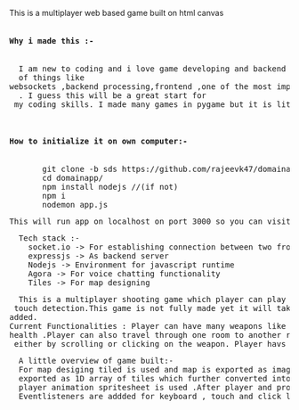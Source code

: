 This is a multiplayer web based game built on html canvas
<pre><h4>Why i made this :-</h4>
  I am new to coding and i love game developing and backend related projects .In this projects i learned a lot 
  of things like <br>websockets ,backend processing,frontend ,one of the most important how to code efficiently
  . I guess this will be a great start for<br> my coding skills. I made many games in pygame but it is little different .
</pre>
<pre>
  <h4>How to initialize it on own computer:-</h4>
       git clone -b sds https://github.com/rajeevk47/domainapp.git
       cd domainapp/
       npm install nodejs //(if not)
       npm i 
       nodemon app.js
</pre>
<pre>This will run app on localhost on port 3000 so you can visit it on http://localhost:3000/</pre>
<pre>
  Tech stack :-
    socket.io -> For establishing connection between two frontend 
    expressjs -> As backend server
    Nodejs -> Environment for javascript runtime
    Agora -> For voice chatting functionality
    Tiles -> For map designing
</pre>
<pre>
  This is a multiplayer shooting game which player can play on both mobile and pc as it runs on web and it involves<br> touch detection.This game is not fully made yet it will take some more time but currently basic functionality has been <br>added.<br>Current Functionalities : Player can have many weapons like guns and fireballs for shooting and a healthbar for showing player's <br>health .Player can also travel through one room to another room through door .Player can change their weapon from hotbar<br> either by scrolling or clicking on the weapon. Player havs its username which is asked when game starts.Player can mute or unmute and also can see that who is  muted or unmuted .
</pre>
<pre>
  A little overview of game built:-
  For map desiging tiled is used and map is exported as image format. For collision detection we can't use image so from tiled it is
  exported as 1D array of tiles which further converted into 2d array and made tiles from it and used for collision detection . For 
  player animation spritesheet is used .After player and projectiles were created and their properties are syncned with backend.
  Eventlisteners are addded for keyboard , touch and click like events . In future many weopens and functionalities will be added
</pre>
